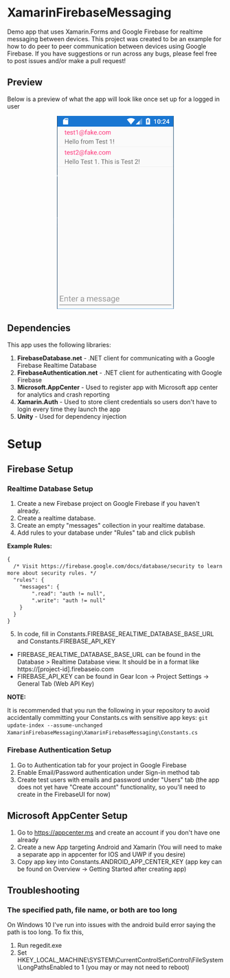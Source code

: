 # XamarinFirebaseMessaging
Demo app that uses Xamarin.Forms and Google Firebase for realtime messaging between devices. This project was created to be an example for how to do peer to peer communication between devices using Google Firebase. If you have suggestions or run across any bugs, please feel free to post issues and/or make a pull request!

## Preview
Below is a preview of what the app will look like once set up for a logged in user
<p align="center">
  <img height="450" width="auto" alt="Preview Image" src="Images/XamarinFirebaseMessagingPreview.png" />
</p>

## Dependencies
This app uses the following libraries:
1. **FirebaseDatabase.net** - .NET client for communicating with a Google Firebase Realtime Database
2. **FirebaseAuthentication.net** - .NET client for authenticating with Google Firebase
3. **Microsoft.AppCenter** - Used to register app with Microsoft app center for analytics and crash reporting
4. **Xamarin.Auth** - Used to store client credentials so users don't have to login every time they launch the app
5. **Unity** - Used for dependency injection

# Setup

## Firebase Setup

### Realtime Database Setup
1. Create a new Firebase project on Google Firebase if you haven't already.
2. Create a realtime database.
3. Create an empty "messages" collection in your realtime database.
4. Add rules to your database under "Rules" tab and click publish

**Example Rules:**
```
{
  /* Visit https://firebase.google.com/docs/database/security to learn more about security rules. */
  "rules": {
    "messages": {
    	".read": "auth != null",
    	".write": "auth != null"
    }
  }
}
```
5. In code, fill in Constants.FIREBASE_REALTIME_DATABASE_BASE_URL and Constants.FIREBASE_API_KEY
- FIREBASE_REALTIME_DATABASE_BASE_URL can be found in the Database > Realtime Database view. It should be in a format like https://[project-id].firebaseio.com
- FIREBASE_API_KEY can be found in Gear Icon -> Project Settings -> General Tab (Web API Key)

**NOTE:**

It is recommended that you run the following in your repository to avoid accidentally committing your Constants.cs with sensitive app keys:
```git update-index --assume-unchanged XamarinFirebaseMessaging\XamarinFirebaseMessaging\Constants.cs```

### Firebase Authentication Setup
1. Go to Authentication tab for your project in Google Firebase
2. Enable Email/Password authentication under Sign-in method tab
3. Create test users with emails and password under "Users" tab (the app does not yet have "Create account" functionality, so you'll need to create in the FirebaseUI for now)

## Microsoft AppCenter Setup
1. Go to https://appcenter.ms and create an account if you don't have one already
2. Create a new App targeting Android and Xamarin (You will need to make a separate app in appcenter for IOS and UWP if you desire)
3. Copy app key into Constants.ANDROID_APP_CENTER_KEY (app key can be found on Overview -> Getting Started after creating app)

## Troubleshooting

### The specified path, file name, or both are too long
On Windows 10 I've run into issues with the android build error saying the path is too long. To fix this,
1. Run regedit.exe
2. Set HKEY_LOCAL_MACHINE\SYSTEM\CurrentControlSet\Control\FileSystem\LongPathsEnabled to 1 (you may or may not need to reboot)

